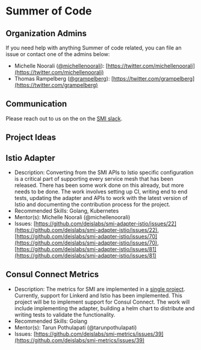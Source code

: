 Summer of Code
=====================

Organization Admins
-------------------

If you need help with anything Summer of code related, you can file an issue or contact one of the admins below:

- Michelle Noorali ([@michellenoorali](https://github.com/michelleN)\):
  [https://twitter.com/michellenoorali](https://twitter.com/michellenoorali)
- Thomas Rampelberg ([@grampelberg](https://github.com/grampelberg)\):
  [https://twitter.com/grampelberg](https://twitter.com/grampelberg)

Communication
-------------

Please reach out to us on the on the [SMI slack](https://aka.ms/smi/slack).

Project Ideas
-------------

Istio Adapter
-------------

- Description: Converting from the SMI APIs to Istio specific configuration is a
  critical part of supporting every service mesh that has been released. There
  has been some work done on this already, but more needs to be done. The work
  involves setting up CI, writing end to end tests, updating the adapter and
  APIs to work with the latest version of Istio and documenting the contribution
  process for the project.
- Recommended Skills: Golang, Kubernetes
- Mentor(s): Michelle Noorali (@michellenoorali)
- Issues:
  [https://github.com/deislabs/smi-adapter-istio/issues/22](https://github.com/deislabs/smi-adapter-istio/issues/22),
  [https://github.com/deislabs/smi-adapter-istio/issues/70](https://github.com/deislabs/smi-adapter-istio/issues/70),
  [https://github.com/deislabs/smi-adapter-istio/issues/81](https://github.com/deislabs/smi-adapter-istio/issues/81)

Consul Connect Metrics
----------------------

- Description: The metrics for SMI are implemented in a [single
  project](https://github.com/deislabs/smi-metrics). Currently, support for
  Linkerd and Istio has been implemented. This project will be to implement
  support for Consul Connect. The work will include implementing the adapter,
  building a helm chart to distribute and writing tests to validate the
  functionality.
- Recommended Skills: Golang
- Mentor(s): Tarun Pothulapati (@tarunpothulapati)
- Issues:
  [https://github.com/deislabs/smi-metrics/issues/39](https://github.com/deislabs/smi-metrics/issues/39)
